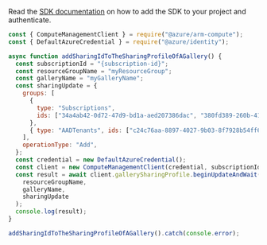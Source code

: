 Read the [SDK documentation](https://github.com/Azure/azure-sdk-for-js/blob/%40azure%2Farm-compute_17.3.1/sdk/compute/arm-compute/README.md) on how to add the SDK to your project and authenticate.

```javascript
const { ComputeManagementClient } = require("@azure/arm-compute");
const { DefaultAzureCredential } = require("@azure/identity");

async function addSharingIdToTheSharingProfileOfAGallery() {
  const subscriptionId = "{subscription-id}";
  const resourceGroupName = "myResourceGroup";
  const galleryName = "myGalleryName";
  const sharingUpdate = {
    groups: [
      {
        type: "Subscriptions",
        ids: ["34a4ab42-0d72-47d9-bd1a-aed207386dac", "380fd389-260b-41aa-bad9-0a83108c370b"],
      },
      { type: "AADTenants", ids: ["c24c76aa-8897-4027-9b03-8f7928b54ff6"] },
    ],
    operationType: "Add",
  };
  const credential = new DefaultAzureCredential();
  const client = new ComputeManagementClient(credential, subscriptionId);
  const result = await client.gallerySharingProfile.beginUpdateAndWait(
    resourceGroupName,
    galleryName,
    sharingUpdate
  );
  console.log(result);
}

addSharingIdToTheSharingProfileOfAGallery().catch(console.error);
```
